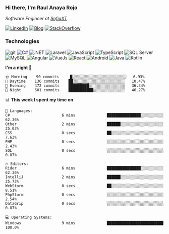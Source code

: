 ### Hi there, I'm Raul Anaya Rojo
*Software Engineer at [SofiaXT](https://www.sofiaxt.com/)*  

[![LinkedIn](https://img.shields.io/badge/LinkedIn-0073b1?logo=linkedin&style=flat-square&logoColor=white)](https://www.linkedin.com/in/anayarojo/)
[![Blog](https://img.shields.io/badge/Blog-1976d2?logo=bitbucket&style=flat-square&logoColor=white)](http://anayarojo.net/)
[![StackOverflow](https://img.shields.io/badge/StackOverflow-FE7A16?logo=stackoverflow&style=flat-square&logoColor=white)](https://stackoverflow.com/users/3779757/anayarojo?tab=profile)

### Technologies
![git](https://img.shields.io/badge/git-F05133?style=flat-square&logo=git&logoColor=white)
![C#](https://img.shields.io/badge/C%23-690081?style=flat-square&logo=c-sharp&logoColor=white)
![.NET](https://img.shields.io/badge/.NET-690081?style=flat-square&logo=.net)
![Laravel](https://img.shields.io/badge/Laravel-FF2D20?style=flat-square&logo=laravel&logoColor=white)
![JavaScript](https://img.shields.io/badge/JavaScript-F7DF1E?style=flat-square&logo=javascript&logoColor=222)
![TypeScript](https://img.shields.io/badge/TypeScript-3178C6?style=flat-square&logo=typescript&logoColor=white)
![SQL Server](https://img.shields.io/badge/SQL_Server-E02E28?style=flat-square&logo=microsoft-sql-server)
![MySQL](https://img.shields.io/badge/MySQL-00758F?style=flat-square&logo=mysql&logoColor=white)
![Angular](https://img.shields.io/badge/Angular-C3002F?style=flat-square&logo=angular)
![VueJs](https://img.shields.io/badge/Vue-4FC08D?style=flat-square&logo=vue&logoColor=white)
![React](https://img.shields.io/badge/React-61DAFB?style=flat-square&logo=react&logoColor=222)
![Android](https://img.shields.io/badge/Android-78C257?style=flat-square&logo=android&logoColor=white)
![Java](https://img.shields.io/badge/Java-007396?style=flat-square&logo=java)
![Kotlin](https://img.shields.io/badge/Kotlin-5848F4?logo=kotlin&style=flat-square&logoColor=white)

<!--
**anayarojo/anayarojo** is a ✨ _special_ ✨ repository because its `README.md` (this file) appears on your GitHub profile.

Here are some ideas to get you started:

- 🔭 I’m currently working on ...
- 🌱 I’m currently learning ...
- 👯 I’m looking to collaborate on ...
- 🤔 I’m looking for help with ...
- 💬 Ask me about ...
- 📫 How to reach me: ...
- 😄 Pronouns: ...
- ⚡ Fun fact: ...
-->

<!--START_SECTION:waka-->
**I'm a night 🦉** 

```text
🌞 Morning    90 commits     █░░░░░░░░░░░░░░░░░░░░░░░░   6.93% 
🌆 Daytime    136 commits    ██░░░░░░░░░░░░░░░░░░░░░░░   10.47% 
🌃 Evening    472 commits    █████████░░░░░░░░░░░░░░░░   36.34% 
🌙 Night      601 commits    ███████████░░░░░░░░░░░░░░   46.27%

```


📊 **This week I spent my time on** 

```text
💬 Languages: 
C#                       6 mins              ███████████████░░░░░░░░░░   62.36% 
Other                    2 mins              ██████░░░░░░░░░░░░░░░░░░░   25.03% 
CSS                      0 secs              ██░░░░░░░░░░░░░░░░░░░░░░░   7.63% 
PHP                      0 secs              ░░░░░░░░░░░░░░░░░░░░░░░░░   2.43% 
SQL                      0 secs              ░░░░░░░░░░░░░░░░░░░░░░░░░   0.87%

🔥 Editors: 
Rider                    6 mins              ███████████████░░░░░░░░░░   62.36% 
IntelliJ                 2 mins              ██████░░░░░░░░░░░░░░░░░░░   25.73% 
WebStorm                 0 secs              ██░░░░░░░░░░░░░░░░░░░░░░░   8.51% 
PhpStorm                 0 secs              ░░░░░░░░░░░░░░░░░░░░░░░░░   2.54% 
DataGrip                 0 secs              ░░░░░░░░░░░░░░░░░░░░░░░░░   0.87%

💻 Operating Systems: 
Windows                  9 mins              █████████████████████████   100.0%

```


<!--END_SECTION:waka-->
